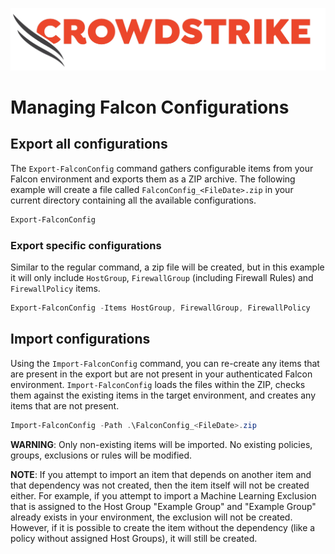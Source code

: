 ![CrowdStrike Falcon](https://raw.githubusercontent.com/CrowdStrike/falconpy/main/docs/asset/cs-logo.png)

# Managing Falcon Configurations
## Export all configurations
The `Export-FalconConfig` command gathers configurable items from your Falcon environment and exports them as a ZIP archive. The following example will create a file called `FalconConfig_<FileDate>.zip` in your current directory containing all the available configurations.
```powershell
Export-FalconConfig
```
### Export specific configurations
Similar to the regular command, a zip file will be created, but in this example it will only include `HostGroup`, `FirewallGroup` (including Firewall Rules) and `FirewallPolicy` items.
```powershell
Export-FalconConfig -Items HostGroup, FirewallGroup, FirewallPolicy
```
## Import configurations
Using the `Import-FalconConfig` command, you can re-create any items that are present in the export but are not present in your authenticated Falcon environment. `Import-FalconConfig` loads the files within the ZIP, checks them against the existing items in the target environment, and creates any items that are not present.
```powershell
Import-FalconConfig -Path .\FalconConfig_<FileDate>.zip
```

**WARNING**: Only non-existing items will be imported. No existing policies, groups, exclusions or rules will be modified.

**NOTE**: If you attempt to import an item that depends on another item and that dependency was not created, then the item itself will not be created either. For example, if you attempt to import a Machine Learning Exclusion that is assigned to the Host Group "Example Group" and "Example Group" already exists in your environment, the exclusion will not be created. However, if it is possible to create the item without the dependency \(like a policy without assigned Host Groups\), it will still be created.